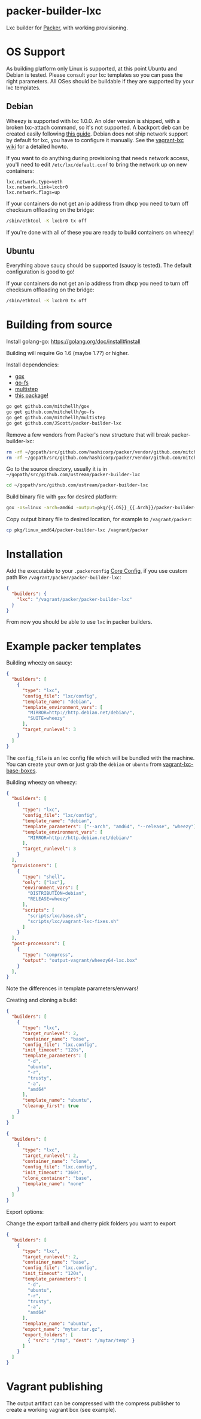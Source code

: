 packer-builder-lxc
==================

Lxc builder for [Packer](https://www.packer.io/), with working provisioning.


# OS Support

As building platform only Linux is supported, at this point Ubuntu and Debian is tested. Please consult your lxc templates so you can pass the right parameters. All OSes should be buildable if they are supported by your lxc templates.

## Debian

Wheezy is supported with lxc 1.0.0. An older version is shipped, with a broken lxc-attach command, so it's not supported. A backport deb can be created easily following [this guide](https://wiki.debian.org/SimpleBackportCreation). Debian does not ship network support by default for lxc, you have to configure it manually. See the [vagrant-lxc wiki](https://github.com/fgrehm/vagrant-lxc/wiki/Usage-on-debian-hosts#network-configuration) for a detailed howto.

If you want to do anything during provisioning that needs network access, you'll need to edit `/etc/lxc/default.conf` to bring the network up on new containers:

```
lxc.network.type=veth
lxc.network.link=lxcbr0
lxc.network.flags=up
```

If your containers do not get an ip address from dhcp you need to turn off checksum offloading on the bridge:

```bash
/sbin/ethtool -K lxcbr0 tx off
```

If you're done with all of these you are ready to build containers on wheezy!

## Ubuntu

Everything above saucy should be supported (saucy is tested). The default configuration is good to go!

If your containers do not get an ip address from dhcp you need to turn off checksum offloading on the bridge:

```bash
/sbin/ethtool -K lxcbr0 tx off
```


Building from source
====================
Install golang-go: https://golang.org/doc/install#install

Building will require Go 1.6 (maybe 1.7?) or higher.

Install dependencies:
* [gox](https://github.com/mitchellh/gox)
* [go-fs](https://github.com/mitchellh/go-fs)
* [multistep](https://github.com/mitchellh/multistep)
* [this package!](https://github.com/JScott/packer-builder-lxc)

```bash
go get github.com/mitchellh/gox
go get github.com/mitchellh/go-fs
go get github.com/mitchellh/multistep
go get github.com/JScott/packer-builder-lxc
```

Remove a few vendors from Packer's new structure that will break packer-builder-lxc:
```bash
rm -rf ~/gopath/src/github.com/hashicorp/packer/vendor/github.com/mitchellh/multistep
rm -rf ~/gopath/src/github.com/hashicorp/packer/vendor/github.com/mitchellh/mapstructure
```

Go to the source directory, usually it is in `~/gopath/src/github.com/ustream/packer-builder-lxc`
```bash
cd ~/gopath/src/github.com/ustream/packer-builder-lxc
```

Build binary file with `gox` for desired platform:
```bash
gox -os=linux -arch=amd64 -output=pkg/{{.OS}}_{{.Arch}}/packer-builder-lxc
```

Copy output binary file to desired location, for example to `/vagrant/packer`:
```bash
cp pkg/linux_amd64/packer-builder-lxc /vagrant/packer
```

Installation
============

Add the executable to your `.packerconfig` [Core Config](https://www.packer.io/docs/other/core-configuration.html), if you use custom path like `/vagrant/packer/packer-builder-lxc`:
```json
{
  "builders": {
    "lxc": "/vagrant/packer/packer-builder-lxc"
  }
}
```
From now you should be able to use `lxc` in packer builders.

Example packer templates
========================

Building wheezy on saucy:

```json
{
  "builders": [
    {
      "type": "lxc",
      "config_file": "lxc/config",
      "template_name": "debian",
      "template_environment_vars": [
        "MIRROR=http://http.debian.net/debian/",
        "SUITE=wheezy"
      ],
      "target_runlevel": 3
    }
  ]
}
```

The `config_file` is an lxc config file which will be bundled with the machine. You can create your own or just grab the `debian` or `ubuntu` from [vagrant-lxc-base-boxes](https://github.com/fgrehm/vagrant-lxc-base-boxes/tree/master/conf).


Building wheezy on wheezy:

```json
{
  "builders": [
    {
      "type": "lxc",
      "config_file": "lxc/config",
      "template_name": "debian",
      "template_parameters": ["--arch", "amd64", "--release", "wheezy"],
      "template_environment_vars": [
        "MIRROR=http://http.debian.net/debian/"
      ],
      "target_runlevel": 3
    }
  ],
  "provisioners": [
    {
      "type": "shell",
      "only": ["lxc"],
      "environment_vars": [
        "DISTRIBUTION=debian",
        "RELEASE=wheezy"
      ],
      "scripts": [
        "scripts/lxc/base.sh",
        "scripts/lxc/vagrant-lxc-fixes.sh"
      ]
    }
  ],
  "post-processors": [
    {
      "type": "compress",
      "output": "output-vagrant/wheezy64-lxc.box"
    }
  ],
}
```

Note the differences in template parameters/envvars!

Creating and cloning a build:

```json
{
  "builders": [
    {
      "type": "lxc",
      "target_runlevel": 2,
      "container_name": "base",
      "config_file": "lxc.config",
      "init_timeout": "120s",
      "template_parameters": [
        "-d",
        "ubuntu",
        "-r",
        "trusty",
        "-a",
        "amd64"
      ],
      "template_name": "ubuntu",
      "cleanup_first": true
    }
  ]
}
```

```json
{
  "builders": [
    {
      "type": "lxc",
      "target_runlevel": 2,
      "container_name": "clone",
      "config_file": "lxc.config",
      "init_timeout": "360s",
      "clone_container": "base",
      "template_name": "none"
    }
  ]
}
```

Export options:

Change the export tarball and cherry pick folders you want to export
```json
{
  "builders": [
    {
      "type": "lxc",
      "target_runlevel": 2,
      "container_name": "base",
      "config_file": "lxc.config",
      "init_timeout": "120s",
      "template_parameters": [
        "-d",
        "ubuntu",
        "-r",
        "trusty",
        "-a",
        "amd64"
      ],
      "template_name": "ubuntu",
      "export_name": "mytar.tar.gz",
      "export_folders": [
        { "src": "/tmp", "dest": "/mytar/temp" }
      ]
    }
  ]
}
```



Vagrant publishing
==================

The output artifact can be compressed with the compress publisher to create a working vagrant box (see example).
